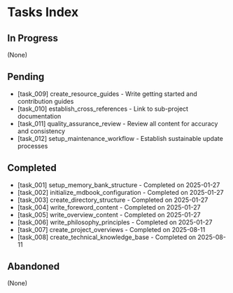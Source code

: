 # Tasks Index

## In Progress
(None)

## Pending
- [task_009] create_resource_guides - Write getting started and contribution guides
- [task_010] establish_cross_references - Link to sub-project documentation
- [task_011] quality_assurance_review - Review all content for accuracy and consistency
- [task_012] setup_maintenance_workflow - Establish sustainable update processes

## Completed
- [task_001] setup_memory_bank_structure - Completed on 2025-01-27
- [task_002] initialize_mdbook_configuration - Completed on 2025-01-27
- [task_003] create_directory_structure - Completed on 2025-01-27
- [task_004] write_foreword_content - Completed on 2025-01-27
- [task_005] write_overview_content - Completed on 2025-01-27
- [task_006] write_philosophy_principles - Completed on 2025-01-27
- [task_007] create_project_overviews - Completed on 2025-08-11
- [task_008] create_technical_knowledge_base - Completed on 2025-08-11

## Abandoned
(None)
